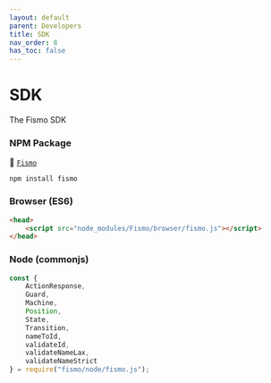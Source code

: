 ```yaml
---
layout: default
parent: Developers
title: SDK
nav_order: 8
has_toc: false
---
```

# SDK
The Fismo SDK
### NPM Package
💾 [`Fismo`](https://www.npmjs.com/package/fismo)
```shell
npm install fismo
```

### Browser (ES6)
```html
<head>
    <script src="node_modules/Fismo/browser/fismo.js"></script>
</head>
```

### Node (commonjs)
```javascript
const { 
    ActionResponse, 
    Guard,
    Machine,
    Position,
    State,
    Transition,
    nameToId,
    validateId,
    validateNameLax,
    validateNameStrict
} = require("fismo/node/fismo.js");

```